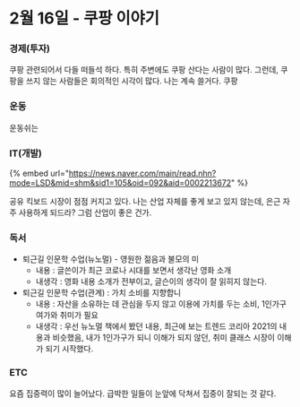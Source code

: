 # 2월 16일 - 쿠팡 이야기

### 경제\(투자\)

쿠팡 관련되어서 다들 떠들석 하다. 특히 주변에도 쿠팡 산다는 사람이 많다. 그런데, 쿠팡을 쓰지 않는 사람들은 회의적인 시각이 많다. 나는 계속 쓸거다. 쿠팡

### 운동

 운동쉬는

### IT\(개발\)

{% embed url="https://news.naver.com/main/read.nhn?mode=LSD&mid=shm&sid1=105&oid=092&aid=0002213672" %}

공유 킥보드 시장이 점점 커지고 있다. 나는 산업 자체를 좋게 보고 있지 않는데, 은근 자주 사용하게 되드라? 그럼 산업이 좋은 건가.

### 독서

* 퇴근길 인문학 수업\(뉴노멀\) - 영원한 젊음과 불모의 미
  * 내용 : 글쓴이가 최근 코로나 시대를 보면서 생각난 영화 소개 
  * 내생각 : 영화 내용 소개가 전부이고, 글슨이의 생각이 잘 읽히지 않는다. 
* 퇴근길 인문학 수업\(관계\) : 가치 소비를 지향합니
  * 내용 : 자산을 소유하는 데 관심을 두지 않고 이용에 가치를 두는 소비, 1인가구 여가와 취미가 필요 
  * 내생각 : 우선 뉴노멀 책에서 봤던 내용, 최근에 보는 트렌드 코리아 2021의 내용과 비슷했음, 내가 1인가구가 되니 이해가 되지 않던, 취미 클래스 시장이 이해가 되기 시작했다.

### ETC

요즘 집중력이 많이 늘어났다. 급박한 일들이 눈앞에 닥쳐서 집중이 잘되는 것 같다.

